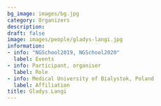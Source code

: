 ```yaml
---
bg_image: images/bg.jpg
category: Organizers
description: 
draft: false
image: images/people/gladys-langi.jpg
information:
- info: "NGSchool2019, NGSchool2020"
  label: Events
- info: Participant, organiser
  label: Role
- info: Medical University of Bialystok, Poland
  label: Affiliation
title: Gladys Langi
---
```


